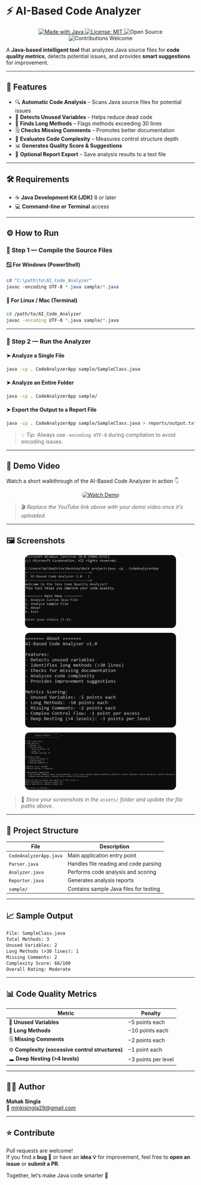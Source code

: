 # ⚡ AI-Based Code Analyzer

<p align="center">
  <a href="https://www.java.com/">
    <img src="https://img.shields.io/badge/Made%20with-Java-orange?style=for-the-badge&logo=java" alt="Made with Java">
  </a>
  <a href="https://opensource.org/licenses/MIT">
    <img src="https://img.shields.io/badge/License-MIT-blue.svg?style=for-the-badge" alt="License: MIT">
  </a>
  <img src="https://img.shields.io/badge/Open%20Source-💻-brightgreen?style=for-the-badge" alt="Open Source">
  <img src="https://img.shields.io/badge/Contributions-Welcome-purple?style=for-the-badge" alt="Contributions Welcome">
</p>

A **Java-based intelligent tool** that analyzes Java source files for **code quality metrics**, detects potential issues, and provides **smart suggestions** for improvement.

---

## 🚀 Features

- 🔍 **Automatic Code Analysis** – Scans Java source files for potential issues  
- 🧹 **Detects Unused Variables** – Helps reduce dead code  
- 📏 **Finds Long Methods** – Flags methods exceeding 30 lines  
- 🗒️ **Checks Missing Comments** – Promotes better documentation  
- 🧠 **Evaluates Code Complexity** – Measures control structure depth  
- 📊 **Generates Quality Score & Suggestions**  
- 📝 **Optional Report Export** – Save analysis results to a text file  

---

## 🛠️ Requirements

- ☕ **Java Development Kit (JDK)** 8 or later  
- 💻 **Command-line or Terminal** access  

---

## ⚙️ How to Run

### 🧩 Step 1 — Compile the Source Files

#### 🪟 For Windows (PowerShell)
```powershell
cd "C:\path\to\AI_Code_Analyzer"
javac -encoding UTF-8 *.java sample/*.java
```

#### 🐧 For Linux / Mac (Terminal)
```bash
cd /path/to/AI_Code_Analyzer
javac -encoding UTF-8 *.java sample/*.java
```

---

### 🚀 Step 2 — Run the Analyzer

#### ➤ Analyze a Single File
```bash
java -cp . CodeAnalyzerApp sample/SampleClass.java
```

#### ➤ Analyze an Entire Folder
```bash
java -cp . CodeAnalyzerApp sample/
```

#### ➤ Export the Output to a Report File
```bash
java -cp . CodeAnalyzerApp sample/SampleClass.java > reports/output.txt
```

> 💡 *Tip:* Always use `-encoding UTF-8` during compilation to avoid encoding issues.

---

## 🎥 Demo Video

Watch a short walkthrough of the AI-Based Code Analyzer in action 👇  

<p align="center">
  <a href="https://drive.google.com/file/d/1Pli6mMXCu0Td5tvw8nnJYSSxrtEXM6xv/view?usp=drivesdk" target="_blank">
    <img src="https://img.youtube.com/vi/demo-link-here/0.jpg" alt="Watch Demo" width="70%" style="border-radius:12px;">
  </a>
</p>

> 🎬 *Replace the YouTube link above with your demo video once it’s uploaded.*

---

## 🖼️ Screenshots

<p align="center">
  <img src="assets/1.png" alt="Main Menu" width="80%" style="border-radius:12px; margin-bottom: 10px;"><br>
  <img src="assets/2.png" alt="Code Analysis Output" width="80%" style="border-radius:12px; margin-bottom: 10px;"><br>
  <img src="assets/3.png" alt="Generated Report" width="80%" style="border-radius:12px;">
</p>

> 🧾 *Store your screenshots in the `assets/` folder and update the file paths above.*

---

## 🧩 Project Structure

| File | Description |
|------|--------------|
| `CodeAnalyzerApp.java` | Main application entry point |
| `Parser.java` | Handles file reading and code parsing |
| `Analyzer.java` | Performs code analysis and scoring |
| `Reporter.java` | Generates analysis reports |
| `sample/` | Contains sample Java files for testing |

---

## 📈 Sample Output

```
File: SampleClass.java
Total Methods: 3
Unused Variables: 2
Long Methods (>30 lines): 1
Missing Comments: 2
Complexity Score: 68/100
Overall Rating: Moderate
```

---

## 📊 Code Quality Metrics

| Metric | Penalty |
|--------|----------|
| 🧩 **Unused Variables** | −5 points each |
| 📏 **Long Methods** | −10 points each |
| 🗒️ **Missing Comments** | −2 points each |
| ⚙️ **Complexity (excessive control structures)** | −1 point each |
| 🕳️ **Deep Nesting (>4 levels)** | −3 points per level |

---

## 👩‍🎓 Author

**Mahak Singla**  
📧 [minkisingla29@gmail.com](mailto:minkisingla29@gmail.com)

---

## ⭐ Contribute

Pull requests are welcome!  
If you find a **bug 🐛** or have an **idea 💡** for improvement, feel free to **open an issue** or **submit a PR**.

Together, let’s make Java code smarter 💪
